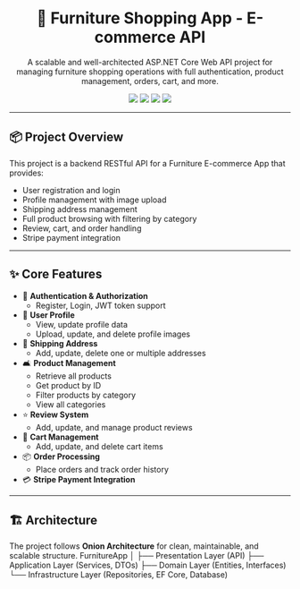 <h1 align="center">🛒 Furniture Shopping App - E-commerce API</h1>

<p align="center">
  A scalable and well-architected ASP.NET Core Web API project for managing furniture shopping operations with full authentication, product management, orders, cart, and more.
</p>

<p align="center">
  <img src="https://img.shields.io/badge/Architecture-Onion-blue" />
  <img src="https://img.shields.io/badge/Pattern-Repository%20%26%20UoW-green" />
  <img src="https://img.shields.io/badge/API-REST%20API-orange" />
  <img src="https://img.shields.io/badge/Stripe-Payment-red" />
</p>

---

## 📦 Project Overview

This project is a backend RESTful API for a Furniture E-commerce App that provides:
- User registration and login
- Profile management with image upload
- Shipping address management
- Full product browsing with filtering by category
- Review, cart, and order handling
- Stripe payment integration

---

## ✨ Core Features

- 🔐 **Authentication & Authorization**
  - Register, Login, JWT token support
- 👤 **User Profile**
  - View, update profile data
  - Upload, update, and delete profile images
- 🚚 **Shipping Address**
  - Add, update, delete one or multiple addresses
- 🛋️ **Product Management**
  - Retrieve all products
  - Get product by ID
  - Filter products by category
  - View all categories
- ⭐ **Review System**
  - Add, update, and manage product reviews
- 🛒 **Cart Management**
  - Add, update, and delete cart items
- 📦 **Order Processing**
  - Place orders and track order history
- 💳 **Stripe Payment Integration**

---

## 🏗️ Architecture

The project follows **Onion Architecture** for clean, maintainable, and scalable structure.
FurnitureApp
│
├── Presentation Layer (API)
├── Application Layer (Services, DTOs)
├── Domain Layer (Entities, Interfaces)
└── Infrastructure Layer (Repositories, EF Core, Database)

